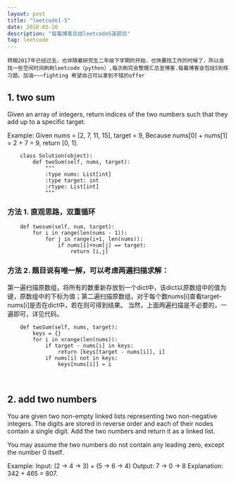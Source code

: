 ```yaml
---
layout: post
title: "leetcode1-5"
date: 2018-02-26 
description: "每篇博客总结leetcode5道题目"
tag: leetcode 
---  
```

    
    转眼2017年已经过去，也伴随着研究生二年级下学期的开始，也快要找工作的时候了，所以会找一些空闲时间刷刷leetcode（python）,每次刷完会整理汇总至博客.每篇博客会包括5到练习题。加油~~~fighting 希望自己可以拿到不错的offer

## 1. two sum

Given an array of integers, return indices of the two numbers such that they add up to a specific target.

Example: Given nums = [2, 7, 11, 15], target = 9, Because nums[0] + nums[1] = 2 + 7 = 9, return [0, 1].

        class Solution(object):
            def twoSum(self, nums, target):
                """
                :type nums: List[int]
                :type target: int
                :rtype: List[int]
                """

### 方法 1. 直观思路，双重循环

        def twosum(self, num, target):
            for i in range(len(nums - 1)):
                for j in range(i+1, len(nums)):
                    if nums[i]+num[j] == target:
                        return [i,j]
                        
### 方法 2. 题目说有唯一解，可以考虑两遍扫描求解：
第一遍扫描原数组，将所有的数重新存放到一个dict中，该dict以原数组中的值为键，原数组中的下标为值；第二遍扫描原数组，对于每个数nums[i]查看target-nums[i]是否在dict中，若在则可得到结果。 当然，上面两遍扫描是不必要的，一遍即可，详见代码。

        def twoSum(self, nums, target):
            keys = {}
            for i in xrange(len(nums)):
                if target - nums[i] in keys:
                    return [keys[target - nums[i]], i]
                if nums[i] not in keys:
                    keys[nums[i]] = i
                    
## 2. add two numbers
You are given two non-empty linked lists representing two non-negative integers. The digits are stored in reverse order and each of their nodes contain a single digit. Add the two numbers and return it as a linked list.

You may assume the two numbers do not contain any leading zero, except the number 0 itself.

Example: Input: (2 -> 4 -> 3) + (5 -> 6 -> 4)  Output: 7 -> 0 -> 8  Explanation: 342 + 465 = 807.
      

   

  

